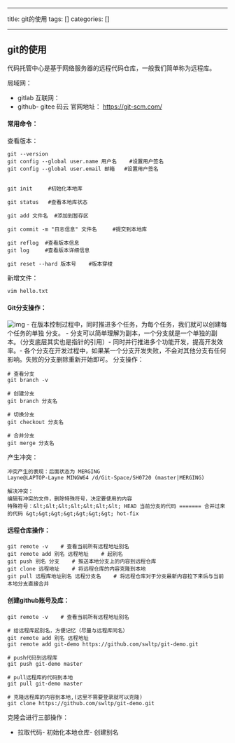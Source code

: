 
--- 
title:  git的使用 
tags: []
categories: [] 

---
## git的使用

代码托管中心是基于网络服务器的远程代码仓库，一般我们简单称为远程库。

局域网：
- gitlab
互联网：
- github- gitee 码云
官网地址： https://git-scm.com/

#### 常用命令：

查看版本：

```
git --version
git config --global user.name 用户名    #设置用户签名
git config --global user.email 邮箱   #设置用户签名


git init     #初始化本地库

git status   #查看本地库状态

git add 文件名  #添加到暂存区

git commit -m "日志信息" 文件名     #提交到本地库

git reflog  #查看版本信息
git log     #查看版本详细信息

git reset --hard 版本号    #版本穿梭

```

新增文件：

```
vim hello.txt

```

#### Git分支操作：

<img src="https://img-blog.csdnimg.cn/img_convert/4b51e26f7a0a7500a5595721426ee5c0.png" alt="img">
- 在版本控制过程中，同时推进多个任务，为每个任务，我们就可以创建每个任务的单独
分支。
- 分支可以简单理解为副本，一个分支就是一个单独的副本。（分支底层其实也是指针的引用）- 同时并行推进多个功能开发，提高开发效率。- 各个分支在开发过程中，如果某一个分支开发失败，不会对其他分支有任何影响。失败的分支删除重新开始即可。
分支操作：

```
# 查看分支
git branch -v 

# 创建分支
git branch 分支名

# 切换分支
git checkout 分支名

# 合并分支
git merge 分支名

```

产生冲突：

```
冲突产生的表现：后面状态为 MERGING
Layne@LAPTOP-Layne MINGW64 /d/Git-Space/SH0720 (master|MERGING)

解决冲突：
编辑有冲突的文件，删除特殊符号，决定要使用的内容
特殊符号：&lt;&lt;&lt;&lt;&lt;&lt;&lt; HEAD 当前分支的代码 ======= 合并过来的代码 &gt;&gt;&gt;&gt;&gt;&gt;&gt; hot-fix

```

#### 远程仓库操作：

```
git remote -v    # 查看当前所有远程地址别名
git remote add 别名 远程地址    # 起别名
git push 别名 分支    # 推送本地分支上的内容到远程仓库
git clone 远程地址    # 将远程仓库的内容克隆到本地
git pull 远程库地址别名 远程分支名    # 将远程仓库对于分支最新内容拉下来后与当前本地分支直接合并

```

#### 创建github账号及库：

```
git remote -v    # 查看当前所有远程地址别名

# 给远程库起别名，方便记忆（尽量与远程库同名）
git remote add 别名 远程地址
git remote add git-demo https://github.com/swltp/git-demo.git

# push代码到远程库
git push git-demo master

# pull远程库的代码到本地
git pull git-demo master

# 克隆远程库的内容到本地,(这里不需要登录就可以克隆)
git clone https://github.com/swltp/git-demo.git

```

克隆会进行三部操作：
- 拉取代码- 初始化本地仓库- 创建别名